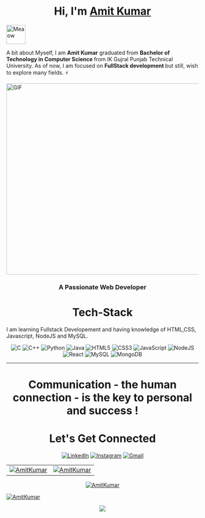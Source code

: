 <h1 align="center">Hi, I'm <a href="https://www.linkedin.com/in/kumaramit20799/" target="_blank"> Amit Kumar </a></h1> <img src="https://i.imgur.com/veZrcC7.gif" alt="Meaow" width="50" />


A bit about Myself, I am <b>Amit Kumar</b> graduated from <b> Bachelor of Technology in Computer Science </b> from IK Gujral Punjab Technical University. As of now, I am focused on <b>FullStack development </b> but still, wish to explore many fields. ⚡


<img align="center" alt="GIF" src="https://raw.githubusercontent.com/arsentieva/arsentieva/main/code.gif" width="1000" height="500" />

<h3 align="center">A Passionate Web Developer</h3>

<h1 align="center">Tech-Stack</h1>

I am learning Fullstack Developement and having knowledge of HTML,CSS, Javascript, NodeJS and MySQL.

<p align="center"> 
    <img alt="C" src="https://img.shields.io/badge/c-%2300599C.svg?&style=for-the-badge&logo=c&logoColor=white" />
    <img alt="C++" src="https://img.shields.io/badge/c++-%2300599C.svg?&style=for-the-badge&logo=c%2B%2B&ogoColor=white" />
    <img alt="Python" src="https://img.shields.io/badge/python-%2314354C.svg?style=for-the-badge&logo=python&logoColor=white"/>
    <img alt="Java" src="https://img.shields.io/badge/java-%23ED8B00.svg?&style=for-the-badge&logo=java&logoColor=white" />
    <img alt="HTML5" src="https://img.shields.io/badge/html5-%23E34F26.svg?&style=for-the-badge&logo=html5&logoColor=white" />
    <img alt="CSS3" src="https://img.shields.io/badge/css3-%231572B6.svg?&style=for-the-badge&logo=css3&logoColor=white" />
    <img alt="JavaScript" src="https://img.shields.io/badge/javascript-%23323330.svg?&style=for-the-badge&logo=javascript&logoColor=%23F7DF1E" />
    <img alt="NodeJS" src="https://img.shields.io/badge/node.js-%2343853D.svg?style=for-the-badge&logo=node.js&logoColor=white" />
    <img alt="React" src="https://img.shields.io/badge/react-%2320232a.svg?style=for-the-badge&logo=react&logoColor=%2361DAFB" />
    <img alt="MySQL" src="https://img.shields.io/badge/mysql-%2300f.svg?style=for-the-badge&logo=mysql&logoColor=white" />
    <img alt="MongoDB" src="https://img.shields.io/badge/MongoDB-%234ea94b.svg?style=for-the-badge&logo=mongodb&logoColor=white" />
</p>

<hr>

<h1 align="center">Communication - the human connection - is the key to personal and success !</h1>

<h1 align="center">Let's Get Connected</h1>

<div align="center">


<a  href="https://www.linkedin.com/in/kamit20799/" target="_blank"><img alt="LinkedIn" src="https://img.shields.io/badge/linkedin%20-%230077B5.svg?&style=for-the-badge&logo=linkedin&logoColor=white" /></a>
<a href="https://www.instagram.com/kumaramit20799/" target="_blank"><img alt="Instagram" src="https://img.shields.io/badge/<handle>-%23E4405F.svg?style=for-the-badge&logo=Instagram&logoColor=white"/></a>
<a href="mailto:kumaramit20799@gmail.com"><img  alt="Gmail" src="https://img.shields.io/badge/Gmail-D14836?style=for-the-badge&logo=gmail&logoColor=white" />

</div>

<table>
  <tr>
    <td><img src="https://github-readme-stats.vercel.app/api?username=kamit20799&show_icons=true&theme=dark&locale=en" alt="AmitKumar" /></td>
    <td><img src="https://github-readme-stats.vercel.app/api/top-langs?username=kamit20799&show_icons=true&theme=dark&locale=en&layout=compact" alt="AmitKumar" /></td>
  </tr>
</table>

<div align="center">
<p><img align="center" src="https://github-readme-streak-stats.herokuapp.com/?user=kamit20799&theme=dark" alt="AmitKumar" /></p>
  </div>
<p align="left"> <img src="https://komarev.com/ghpvc/?username=kamit20799&label=Profile%20views&color=6805D3&style=flat" alt="AmitKumar" /> </p>
   <div align="center">
 <img src="https://activity-graph.herokuapp.com/graph?username=kamit20799&bg_color=FFFFFF&color=000000&line=000000&point=00FF00"></div>
    



